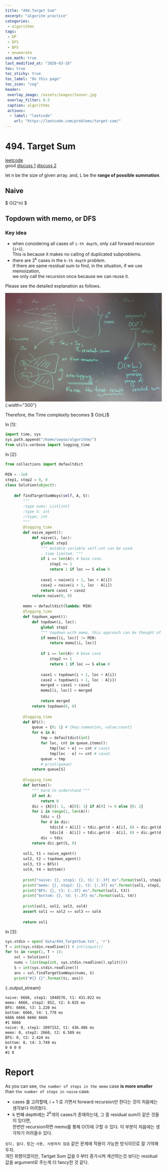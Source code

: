 ```yaml
---
title: "494.Target Sum"
excerpt: "algoritm practice"
categories:
 - algorithms
tags:
 - DP
 - DFS
 - BFS
 - enumerate
use_math: true
last_modified_at: "2020-03-16"
toc: true
toc_sticky: true
toc_label: "On this page"
toc_icon: "cog"
header:
 overlay_image: /assets/images/teaser.jpg
 overlay_filter: 0.5
 caption: algorithms
 actions:
  - label: "leetcode"
    url: "https://leetcode.com/problems/target-sum/"
---
```


# 494. Target Sum

[leetcode](https://leetcode.com/problems/target-sum/)  
good [discuss 1](https://leetcode.com/problems/target-sum/discuss/325250/Python-different-soluctions%3A-DFS-BFS-DP)
[discuss 2](https://leetcode.com/problems/target-sum/discuss/455024/DP-IS-EASY!-5-Steps-to-Think-Through-DP-Questions.)

let n be the size of given array.
and, L be the **range of possible summation**.

## Naive 
$ O(2^n) $

## Topdown with memo, or DFS

### Key idea

* when considering all cases of `i-th depth`, only call forward recursion (`i+1`). <br>
    This is because it makes no calling of duplicated subproblems. <br>
* there are $2^k$ cases in the `k-th depth` problem. <br>
    if there are same residual sum to find, in the situation, if we use memoization, <br>
    we only call the recursion once because we can reuse it.
   
Please see the detailed explanation as follows.

![](assets/images/algorithms/TargetSum.PNG){:width="300"}

Therefore, the Time complexity becomes
$ O(nL)$


<div class="prompt input_prompt">
In&nbsp;[1]:
</div>

<div class="input_area" markdown="1">

```python
import time, sys
sys.path.append("/home/swyoo/algorithm/")
from utils.verbose import logging_time
```

</div>

<div class="prompt input_prompt">
In&nbsp;[2]:
</div>

<div class="input_area" markdown="1">

```python
from collections import defaultdict

MIN = -1e8
step1, step2 = 0, 0
class Solution(object):
    
    def findTargetSumWays(self, A, S):
        """
        :type nums: List[int]
        :type S: int
        :rtype: int
        """
        @logging_time
        def naive_agent():
            def naive(i, loc):
                global step1
                """ mutable variable self.cnt can be used. 
                - time limited. """
                if i == len(A): # base case.
                    step1 += 1
                    return 1 if loc == S else 0

                case1 = naive(i + 1, loc + A[i])
                case2 = naive(i + 1, loc - A[i])
                return case1 + case2
            return naive(0, 0)
        
        memo = defaultdict(lambda: MIN)
        @logging_time
        def topdown_agent():
            def topdown(i, loc):
                global step2
                """ topdown with memo, this approach can be thought of as DFS with memo. """
                if memo[(i, loc)] != MIN:
                    return memo[(i, loc)]
                
                if i == len(A): # base case
                    step2 += 1
                    return 1 if loc == S else 0

                case1 = topdown(i + 1, loc + A[i])
                case2 = topdown(i + 1, loc - A[i])
                merged = case1 + case2 
                memo[(i, loc)] = merged

                return merged
            return topdown(0, 0)
        
        @logging_time
        def BFS():
            queue = {0: 1} # {key:summation, value:count}
            for e in A:
                tmp = defaultdict(int)
                for loc, cnt in queue.items():
                    tmp[loc + e] += cnt # case1
                    tmp[loc - e] += cnt # case2
                queue = tmp
                # print(queue)
            return queue[S]
        
        @logging_time
        def bottom():
            """ hard to understand """
            if not A:
                return 0
            dic = {A[0]: 1, -A[0]: 1} if A[0] != 0 else {0: 2}
            for i in range(1, len(A)):
                tdic = {}
                for d in dic:
                    tdic[d + A[i]] = tdic.get(d + A[i], 0) + dic.get(d, 0)
                    tdic[d - A[i]] = tdic.get(d - A[i], 0) + dic.get(d, 0)
                dic = tdic
            return dic.get(S, 0)

        sol1, t1 = naive_agent()
        sol2, t2 = topdown_agent()
        sol3, t3 = BFS()
        sol4, t4 = bottom()
        
        print("naive: {}, step1: {}, t1: {:.3f} ms".format(sol1, step1, t1))
        print("memo: {}, step2: {}, t2: {:.3f} ms".format(sol1, step2, t2))
        print("BFS: {}, t3: {:.3f} ms".format(sol1, t3))
        print("bottom: {}, t4: {:.3f} ms".format(sol1, t4))
        
        print(sol1, sol2, sol3, sol4)
        assert sol1 == sol2 == sol3 == sol4
        
        return sol1
```

</div>

<div class="prompt input_prompt">
In&nbsp;[3]:
</div>

<div class="input_area" markdown="1">

```python
sys.stdin = open('data/494_TargetSum.txt', 'r')
T = int(sys.stdin.readline()) # int(input())
for tc in range(1, T + 1):
    sol = Solution()
    nums = list(map(int, sys.stdin.readline().split()))
    S = int(sys.stdin.readline())
    ans = sol.findTargetSumWays(nums, S)
    print("#{} {}".format(tc, ans))
```

</div>

{:.output_stream}

```
naive: 6666, step1: 1048576, t1: 431.022 ms
memo: 6666, step2: 852, t2: 4.025 ms
BFS: 6666, t3: 1.220 ms
bottom: 6666, t4: 1.778 ms
6666 6666 6666 6666
#1 6666
naive: 0, step1: 2097152, t1: 436.486 ms
memo: 0, step2: 2660, t2: 6.589 ms
BFS: 0, t3: 2.424 ms
bottom: 0, t4: 3.749 ms
0 0 0 0
#2 0

```

# Report

As you can see, `the number of steps in the memo` case **is more smaller** than `the number of steps in naive` case. <br>

* cases 를 고려할때, i + 1 로 가면서 forward recursion만 한다는 것이 처음에는 생각보다 어려웠다.  <br>
* k 번째 depth에는 $2^k$개의 cases가 존재하는데, 그 중 residual sum이 같은 것들이 있다면, <br>
    한번만 recursion하면 memo를 통해 O(1)에 구할 수 있다. 이 부분이 처음에는 생각하기 어려울수 있다. 

`있다, 없다.` 또는 `사용, 사용하지 않음` 같은 문제에 적용이 가능한 방식이므로 잘 기억해두자. <br>
개인 취향이겠지만, Tartget Sum 값을 0 부터 증가시켜 계산하는것 보다는 residual 값을 argument로 주는게 더 fancy한 것 같다. <br>
